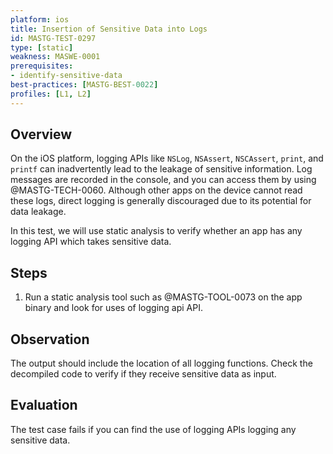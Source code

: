 ```yaml
---
platform: ios
title: Insertion of Sensitive Data into Logs
id: MASTG-TEST-0297
type: [static]
weakness: MASWE-0001
prerequisites:
- identify-sensitive-data
best-practices: [MASTG-BEST-0022]
profiles: [L1, L2]
---
```


## Overview

On the iOS platform, logging APIs like `NSLog`, `NSAssert`, `NSCAssert`, `print`, and `printf` can inadvertently lead to the leakage of sensitive information. Log messages are recorded in the console, and you can access them by using @MASTG-TECH-0060. Although other apps on the device cannot read these logs, direct logging is generally discouraged due to its potential for data leakage.

In this test, we will use static analysis to verify whether an app has any logging API which takes sensitive data.

## Steps

1. Run a static analysis tool such as @MASTG-TOOL-0073 on the app binary and look for uses of logging api API.

## Observation

The output should include the location of all logging functions. Check the decompiled code to verify if they receive sensitive data as input.

## Evaluation

The test case fails if you can find the use of logging APIs logging any sensitive data.

